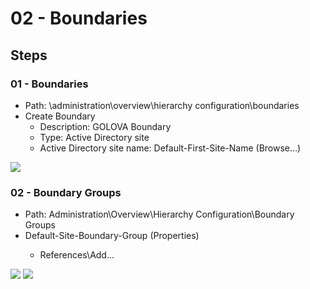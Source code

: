 # 02 - Boundaries

## Steps
### 01 - Boundaries
* Path: \administration\overview\hierarchy configuration\boundaries
* Create Boundary
  * Description: GOLOVA Boundary
  * Type: Active Directory site
  * Active Directory site name: Default-First-Site-Name (Browse…)


[<img src="https://i.imgur.com/EnzsE4N.png">](https://i.imgur.com/EnzsE4N.png)

### 02 - Boundary Groups
* Path: Administration\Overview\Hierarchy Configuration\Boundary Groups
* Default-Site-Boundary-Group<PR1> (Properties)
  * References\Add...
  
[<img src="https://i.imgur.com/OWl8wxj.png">](https://i.imgur.com/OWl8wxj.png)
[<img src="https://i.imgur.com/sCINMF8.png">](https://i.imgur.com/sCINMF8.png)
